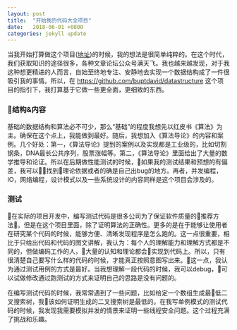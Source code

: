```yaml
---
layout: post
title:  "开始我的代码大全项目"
date:   2018-06-01 +0800
categories: jekyll update
---
```

当我开始打算做这个项目([地址](https://github.com/razertory/Datastructure-in-Java))的时候，我的想法是很简单纯粹的。在这个时代，我们获取知识的途径很多，各种文章论坛公众号满天飞。我也越来越发现，对于我这种想更精进的人而言，自始至终地专注、安静地去实现一个数据结构成了一件很吸引我的事情。所以，在 https://github.com/buptdavid/datastructure 这个项目的指引下，我打算基于它做一些更全面，更细致的东西。

### 结构&内容
基础的数据结构和算法必不可少，那么“基础”的程度我想先以红皮书《算法》为主。确保在这个点上，我能做到最好。随后，我想加入《算法导论》的内容和案例。几个好处：第一，《算法导论》提到的案例以及实现都是工业级的，比如切割钢条，DNA最长公共序列，股票涨幅等。第二，《算法导论》里面给出了大量的数学推导和论证。所以在后期做性能测试的时候，如果我的测试结果和预想的有偏差，我可以找到理论依据或者的确是自己出bug的地方。再者，并发编程，IO，网络编程，设计模式以及一些系统设计的内容同样是这个项目会涉及的。

### 测试
在实际的项目开发中，编写测试代码是很多公司为了保证软件质量的推荐方法。但是在这个项目里面，除了证明算法的正确性。更多的是在于能够让使用者在研究某个代码的时候，能够方便、清晰发现程序是怎么跑的。这一点很重要，相比于只给出代码和代码的图文讲解，我认为：每个人的理解能力和理解方式都是不同的，但做编码工作的人，大量的认知和理论都会实现到代码上。所以，只有很清楚自己要写什么样的代码的时候，才能真正按照意图写出来。这一点，我认为通过测试用例的方式是最好。当我想理解一段代码的时候，我可以debug，可以试做修改通过跑测试的方式来证明自己的思路是没有问题的。

在编写测试代码的时候，我常常遇到了一些问题，比如给定一个数组生成最低二叉搜索树，我该如何证明生成的二叉搜索树是最低的。在我写单例模式的测试代码的时候，我发现我需要模拟并发的情景来证明一些线程安全问题。这个过程充满了挑战和乐趣。
